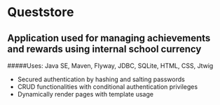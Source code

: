 # Queststore

## Application used for managing achievements and rewards using internal school currency
  
#####Uses: Java SE, Maven, Flyway, JDBC, SQLite, HTML, CSS, Jtwig

+ Secured authentication by hashing and salting passwords
+ CRUD functionalities with conditional authentication privileges
+ Dynamically render pages with template usage